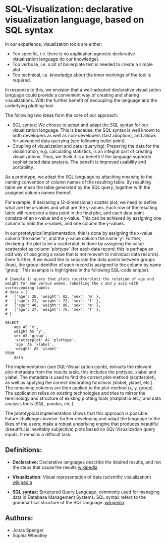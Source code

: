 # SQL-Visualization: declarative visualization language, based on SQL syntax

In our experience, visualization tools are either:

- Too specific, i.e. there is no application agnostic declarative visualization language (to our knowledge).
- Too verbose, i.e. a lot of boilerplate text is needed to create a simple plot.
- Too technical, i.e. knowledge about the inner workings of the tool is required.

In response to this, we envision that a well-adopted declarative visualization language could provide a convenient way of creating and sharing visualizations.
With the further benefit of decoupling the language and the underlying plotting-tool.

The following two ideas form the core of our approach:
- SQL syntax: We choose to adopt and adapt the SQL syntax for our visualization language. This is because, the SQL syntax is well known to both developers as well as non-developers (fast adoption), and allows for advanced data querying (see following bullet point).
- Coupling of visualization and data (querying): Preparing the data for the visualization, e.g. calculating statistics, is an integral part of creating visualizations. Thus, we think it is a benefit if the language supports sophisticated data analysis. The benefit is improved usability and portability.

As a prototype, we adapt the SQL language by attaching meaning to the naming convention of column names of the resulting table. By
 resulting table we mean the table generated by the SQL query, together with the assigned column names thereof.

For example, if declaring a (2-dimensional) scatter plot, we need to define what are the x-values and what are the y-values.
Each row of the resulting table will represent a data point in the final plot, and each data point consists of an x-value and a y-value.
This can be achieved by assigning one column to hold the x-values, and one column the y-values.

In our prototypical implementation, this is done by assigning the x-value column the name 'x', and the y-value column the name 'y'.
Further, declaring the plot to be a scatterplot, is done by assigning the value scatterplot as column 'plottype' (for each data record; this is perhaps an odd way of assigning a value that is not relevant to individual data records).
Even further, if we would like to separate the data points between groups (hue), the group identifier of each record is assigned to the column by name 'group'.
This example is highlighted in the following SQL-code snippet.

```
# Example 1: query that plots (scatterplot) the relation of age and weight for men versus women, labelling the x and y axis with corresponding labels
# data = [
#   {'age': 20, 'weight': 82, 'sex': 'm' },
#   {'age': 21, 'weight': 72, 'sex': 'f' },
#   {'age': 40, 'weight': 86, 'sex': 'm' },
#   {'age': 37, 'weight': 75, 'sex': 'f' },
# ]

SELECT
    age AS 'x',
    weight AS 'y',
    sex AS 'group',
    'scatterplot' AS 'plottype',
    'age' AS 'xlabel',
    'weight' AS 'ylabel'
FROM
    data
```

The implementation (see SQL-Visualization.ipynb), extracts the relevant plot-metadata from the results table, this includes the plottype, xlabel and ylabel.
The metadata is used to find the correct plot-method (scatterplot), as well as applying the correct decorating functions (xlabel, ylabel, etc.).
The remaining columns are then applied to the plot-method (x, y, group).
The application relies on existing technologies and tries to mirror the terminology and structure of existing plotting tools (matplotlib etc.) and data analysis tools (SQL, pandas, etc.).

The prototypical implementation shows that this approach is possible.
Future challenges involve:
further developing and adapt the language to the likes of the users;
make a robust underlying engine that produces beautiful (beautiful is inevitably subjective) plots based on SQL-Visualization query inputs.
It remains a difficult task.

## Definitions:
- **Declarative:**
Declarative languages describe the desired results, and not the steps that cause the results
[wikipedia](https://en.wikipedia.org/wiki/Declarative_programming)

- **Visualization:**
Visual representation of data (scientific visualization)
[wikipedia](https://en.wikipedia.org/wiki/Visualization_\(graphics\))

- **SQL syntax:**
Structured Query Language, commonly used for managing data in Database Management Systems. SQL syntax refers to the grammartical structure of the SQL language.
[wikipedia](https://en.wikipedia.org/wiki/SQL)

## Authors:
- Jonas Spenger
- Sophia Wheatley

